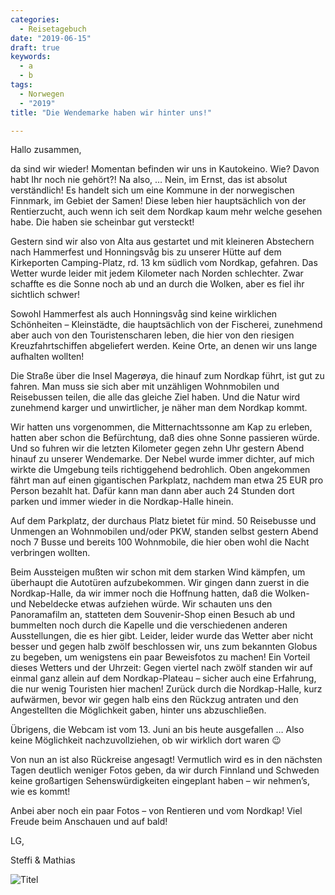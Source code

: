```yaml
---
categories:
  - Reisetagebuch
date: "2019-06-15"
draft: true
keywords:
  - a
  - b
tags:
  - Norwegen
  - "2019"
title: "Die Wendemarke haben wir hinter uns!"

---
```


Hallo zusammen,

da sind wir wieder! Momentan befinden wir uns in Kautokeino. Wie? Davon habt Ihr
noch nie gehört?! Na also, … Nein, im Ernst, das ist absolut verständlich! Es
handelt sich um eine Kommune in der norwegischen Finnmark, im Gebiet der Samen!
Diese leben hier hauptsächlich von der Rentierzucht, auch wenn ich seit dem
Nordkap kaum mehr welche gesehen habe. Die haben sie scheinbar gut versteckt!

Gestern sind wir also von Alta aus gestartet und mit kleineren Abstechern nach
Hammerfest und Honningsvåg bis zu unserer Hütte auf dem Kirkeporten
Camping-Platz, rd. 13 km südlich vom Nordkap, gefahren. Das Wetter wurde leider
mit jedem Kilometer nach Norden schlechter. Zwar schaffte es die Sonne noch ab
und an durch die Wolken, aber es fiel ihr sichtlich schwer!

Sowohl Hammerfest als auch Honningsvåg sind keine wirklichen Schönheiten –
Kleinstädte, die hauptsächlich von der Fischerei, zunehmend aber auch von den
Touristenscharen leben, die hier von den riesigen Kreuzfahrtschiffen abgeliefert
werden. Keine Orte, an denen wir uns lange aufhalten wollten!

Die Straße über die Insel Magerøya, die hinauf zum Nordkap führt, ist gut zu
fahren. Man muss sie sich aber mit unzähligen Wohnmobilen und Reisebussen
teilen,
die alle das gleiche Ziel haben. Und die Natur wird zunehmend karger und
unwirtlicher, je näher man dem Nordkap kommt.

Wir hatten uns vorgenommen, die Mitternachtssonne am Kap zu erleben, hatten aber
schon die Befürchtung, daß dies ohne Sonne passieren würde. Und so fuhren wir
die letzten Kilometer gegen zehn Uhr gestern Abend hinauf zu unserer Wendemarke.
Der Nebel wurde immer dichter, auf mich wirkte die Umgebung teils richtiggehend
bedrohlich. Oben angekommen fährt man auf einen gigantischen Parkplatz, nachdem
man etwa 25 EUR pro Person bezahlt hat. Dafür kann man dann aber auch 24 Stunden
dort parken und immer wieder in die Nordkap-Halle hinein.

Auf dem Parkplatz, der durchaus Platz bietet für mind. 50 Reisebusse und
Unmengen an Wohnmobilen und/oder PKW, standen selbst gestern Abend noch 7 Busse
und bereits 100 Wohnmobile, die hier oben wohl die Nacht verbringen wollten.

Beim Aussteigen mußten wir schon mit dem starken Wind kämpfen, um überhaupt die
Autotüren aufzubekommen. Wir gingen dann zuerst in die Nordkap-Halle, da wir
immer noch die Hoffnung hatten, daß die Wolken- und Nebeldecke etwas aufziehen
würde. Wir schauten uns den Panoramafilm an, statteten dem Souvenir-Shop einen
Besuch ab und bummelten noch durch die Kapelle und die verschiedenen anderen
Ausstellungen, die es hier gibt. Leider, leider wurde das Wetter aber nicht
besser und gegen halb zwölf beschlossen wir, uns zum bekannten Globus zu
begeben, um wenigstens ein paar Beweisfotos zu machen! Ein Vorteil dieses
Wetters und der Uhrzeit: Gegen viertel nach zwölf standen wir auf einmal ganz
allein auf dem Nordkap-Plateau – sicher auch eine Erfahrung, die nur wenig
Touristen hier machen! Zurück durch die Nordkap-Halle, kurz aufwärmen, bevor wir
gegen halb eins den Rückzug antraten und den Angestellten die Möglichkeit gaben,
hinter uns abzuschließen.

Übrigens, die Webcam ist vom 13. Juni an bis heute ausgefallen … Also keine
Möglichkeit nachzuvollziehen, ob wir wirklich dort waren 😉

Von nun an ist also Rückreise angesagt! Vermutlich wird es in den nächsten Tagen
deutlich weniger Fotos geben, da wir durch Finnland und Schweden keine
großartigen Sehenswürdigkeiten eingeplant haben – wir nehmen’s, wie es kommt!

Anbei aber noch ein paar Fotos – von Rentieren und vom Nordkap! Viel Freude beim
Anschauen und auf bald!

LG,

Steffi & Mathias

![Titel](...)
<!-- Kirchlein am Wegesrand -->